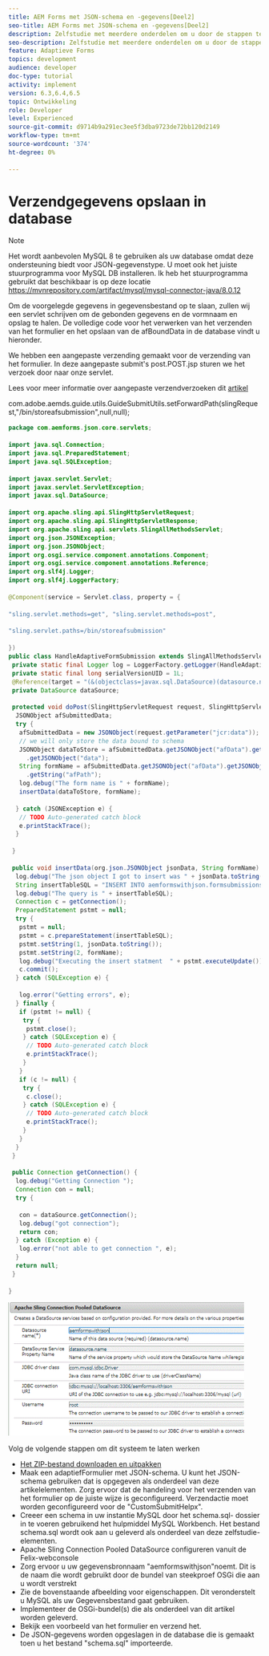 ```yaml
---
title: AEM Forms met JSON-schema en -gegevens[Deel2]
seo-title: AEM Forms met JSON-schema en -gegevens[Deel2]
description: Zelfstudie met meerdere onderdelen om u door de stappen te laten lopen die nodig zijn voor het maken van een adaptief formulier met JSON-schema en het opvragen van de verzonden gegevens.
seo-description: Zelfstudie met meerdere onderdelen om u door de stappen te laten lopen die nodig zijn voor het maken van een adaptief formulier met JSON-schema en het opvragen van de verzonden gegevens.
feature: Adaptieve Forms
topics: development
audience: developer
doc-type: tutorial
activity: implement
version: 6.3,6.4,6.5
topic: Ontwikkeling
role: Developer
level: Experienced
source-git-commit: d9714b9a291ec3ee5f3dba9723de72bb120d2149
workflow-type: tm+mt
source-wordcount: '374'
ht-degree: 0%

---
```



# Verzendgegevens opslaan in database


>[!NOTE]
>
>Het wordt aanbevolen MySQL 8 te gebruiken als uw database omdat deze ondersteuning biedt voor JSON-gegevenstype. U moet ook het juiste stuurprogramma voor MySQL DB installeren. Ik heb het stuurprogramma gebruikt dat beschikbaar is op deze locatie https://mvnrepository.com/artifact/mysql/mysql-connector-java/8.0.12

Om de voorgelegde gegevens in gegevensbestand op te slaan, zullen wij een servlet schrijven om de gebonden gegevens en de vormnaam en opslag te halen. De volledige code voor het verwerken van het verzenden van het formulier en het opslaan van de afBoundData in de database vindt u hieronder.

We hebben een aangepaste verzending gemaakt voor de verzending van het formulier. In deze aangepaste submit&#39;s post.POST.jsp sturen we het verzoek door naar onze servlet.

Lees voor meer informatie over aangepaste verzendverzoeken dit [artikel](https://helpx.adobe.com/experience-manager/kt/forms/using/custom-submit-aem-forms-article.html)

com.adobe.aemds.guide.utils.GuideSubmitUtils.setForwardPath(slingRequest,&quot;/bin/storeafsubmission&quot;,null,null);

```java
package com.aemforms.json.core.servlets;

import java.sql.Connection;
import java.sql.PreparedStatement;
import java.sql.SQLException;

import javax.servlet.Servlet;
import javax.servlet.ServletException;
import javax.sql.DataSource;

import org.apache.sling.api.SlingHttpServletRequest;
import org.apache.sling.api.SlingHttpServletResponse;
import org.apache.sling.api.servlets.SlingAllMethodsServlet;
import org.json.JSONException;
import org.json.JSONObject;
import org.osgi.service.component.annotations.Component;
import org.osgi.service.component.annotations.Reference;
import org.slf4j.Logger;
import org.slf4j.LoggerFactory;

@Component(service = Servlet.class, property = {

"sling.servlet.methods=get", "sling.servlet.methods=post",

"sling.servlet.paths=/bin/storeafsubmission"

})
public class HandleAdaptiveFormSubmission extends SlingAllMethodsServlet {
 private static final Logger log = LoggerFactory.getLogger(HandleAdaptiveFormSubmission.class);
 private static final long serialVersionUID = 1L;
 @Reference(target = "(&(objectclass=javax.sql.DataSource)(datasource.name=aemformswithjson))")
 private DataSource dataSource;

 protected void doPost(SlingHttpServletRequest request, SlingHttpServletResponse response) throws ServletException {
  JSONObject afSubmittedData;
  try {
   afSubmittedData = new JSONObject(request.getParameter("jcr:data"));
   // we will only store the data bound to schema
   JSONObject dataToStore = afSubmittedData.getJSONObject("afData").getJSONObject("afBoundData")
     .getJSONObject("data");
   String formName = afSubmittedData.getJSONObject("afData").getJSONObject("afSubmissionInfo")
     .getString("afPath");
   log.debug("The form name is " + formName);
   insertData(dataToStore, formName);

  } catch (JSONException e) {
   // TODO Auto-generated catch block
   e.printStackTrace();
  }

 }

 public void insertData(org.json.JSONObject jsonData, String formName) {
  log.debug("The json object I got to insert was " + jsonData.toString());
  String insertTableSQL = "INSERT INTO aemformswithjson.formsubmissions(formdata,formname) VALUES(?,?)";
  log.debug("The query is " + insertTableSQL);
  Connection c = getConnection();
  PreparedStatement pstmt = null;
  try {
   pstmt = null;
   pstmt = c.prepareStatement(insertTableSQL);
   pstmt.setString(1, jsonData.toString());
   pstmt.setString(2, formName);
   log.debug("Executing the insert statment  " + pstmt.executeUpdate());
   c.commit();
  } catch (SQLException e) {

   log.error("Getting errors", e);
  } finally {
   if (pstmt != null) {
    try {
     pstmt.close();
    } catch (SQLException e) {
     // TODO Auto-generated catch block
     e.printStackTrace();
    }
   }
   if (c != null) {
    try {
     c.close();
    } catch (SQLException e) {
     // TODO Auto-generated catch block
     e.printStackTrace();
    }
   }
  }
 }

 public Connection getConnection() {
  log.debug("Getting Connection ");
  Connection con = null;
  try {

   con = dataSource.getConnection();
   log.debug("got connection");
   return con;
  } catch (Exception e) {
   log.error("not able to get connection ", e);
  }
  return null;
 }

}
```

![connectionpool](assets/connectionpooled.gif)

Volg de volgende stappen om dit systeem te laten werken

* [Het ZIP-bestand downloaden en uitpakken](assets/aemformswithjson.zip)
* Maak een adaptiefFormulier met JSON-schema. U kunt het JSON-schema gebruiken dat is opgegeven als onderdeel van deze artikelelementen. Zorg ervoor dat de handeling voor het verzenden van het formulier op de juiste wijze is geconfigureerd. Verzendactie moet worden geconfigureerd voor de &quot;CustomSubmitHelpx&quot;.
* Creeer een schema in uw instantie MySQL door het schema.sql- dossier in te voeren gebruikend het hulpmiddel MySQL Workbench. Het bestand schema.sql wordt ook aan u geleverd als onderdeel van deze zelfstudie-elementen.
* Apache Sling Connection Pooled DataSource configureren vanuit de Felix-webconsole
* Zorg ervoor u uw gegevensbronnaam &quot;aemformswithjson&quot;noemt. Dit is de naam die wordt gebruikt door de bundel van steekproef OSGi die aan u wordt verstrekt
* Zie de bovenstaande afbeelding voor eigenschappen. Dit veronderstelt u MySQL als uw Gegevensbestand gaat gebruiken.
* Implementeer de OSGi-bundel(s) die als onderdeel van dit artikel worden geleverd.
* Bekijk een voorbeeld van het formulier en verzend het.
* De JSON-gegevens worden opgeslagen in de database die is gemaakt toen u het bestand &quot;schema.sql&quot; importeerde.
